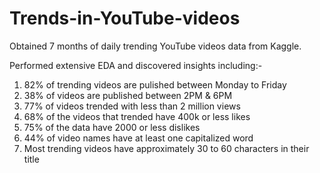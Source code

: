 # Trends-in-YouTube-videos

Obtained 7 months of daily trending YouTube videos data from Kaggle.

Performed extensive EDA and discovered insights including:-
1) 82% of trending videos are pulished between Monday to Friday
2) 38% of videos are published between 2PM & 6PM
3) 77% of videos trended with less than 2 million views
4) 68% of the videos that trended have 400k or less likes 
5) 75% of the data have 2000 or less dislikes
6) 44% of video names have at least one capitalized word
7) Most trending videos have approximately 30 to 60 characters in their title
